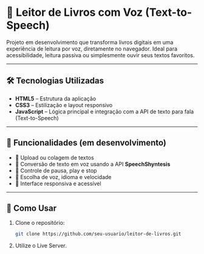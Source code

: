 # 📖 Leitor de Livros com Voz (Text-to-Speech)

Projeto em desenvolvimento que transforma livros digitais em uma experiência de leitura por voz, diretamente no navegador. Ideal para acessibilidade, leitura passiva ou simplesmente ouvir seus textos favoritos.

---

## 🛠️ Tecnologias Utilizadas

- **HTML5** – Estrutura da aplicação
- **CSS3** – Estilização e layout responsivo
- **JavaScript** – Lógica principal e integração com a API de texto para fala (Text-to-Speech)

---

## 🎯 Funcionalidades (em desenvolvimento)

- 🧩 Upload ou colagem de textos
- 🧩 Conversão de texto em voz usando a API <strong>SpeechShyntesis</strong>
- 🧩 Controle de pausa, play e stop
- 🧩 Escolha de voz, idioma e velocidade
- 🧩 Interface responsiva e acessível

---


## 🚀 Como Usar

1. Clone o repositório:
   ```bash
   git clone https://github.com/seu-usuario/leitor-de-livros.git

2. Utilize o Live Server.   
